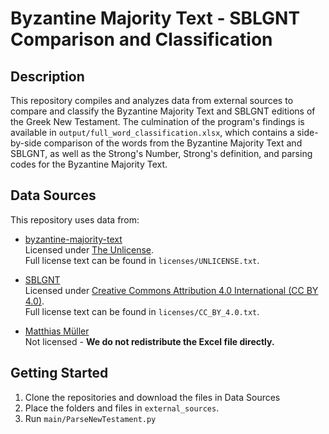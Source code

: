 

# Byzantine Majority Text - SBLGNT Comparison and Classification

## Description

This repository compiles and analyzes data from external sources to compare and classify the Byzantine Majority Text and SBLGNT editions of the Greek New Testament. The culmination of the program's findings is available in `output/full_word_classification.xlsx`, which contains a side-by-side comparison of the words from the Byzantine Majority Text and SBLGNT, as well as the Strong's Number, Strong's definition, and parsing codes for the Byzantine Majority Text.


## Data Sources

This repository uses data from:

- [byzantine-majority-text](https://github.com/byztxt/byzantine-majority-text)  
  Licensed under [The Unlicense](https://unlicense.org).  
  Full license text can be found in `licenses/UNLICENSE.txt`.

- [SBLGNT](https://github.com/LogosBible/SBLGNT)  
  Licensed under [Creative Commons Attribution 4.0 International (CC BY 4.0)](https://creativecommons.org/licenses/by/4.0/).  
  Full license text can be found in `licenses/CC_BY_4.0.txt`.

- [Matthias Müller](https://www.christthetruth.net/2013/07/15/strongs-goes-excel/)  
  Not licensed - **We do not redistribute the Excel file directly.** 


## Getting Started

1. Clone the repositories and download the files in Data Sources
2. Place the folders and files in  `external_sources`.  
3. Run `main/ParseNewTestament.py`
